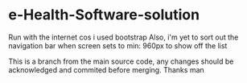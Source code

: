 # e-Health-Software-solution
Run with the internet cos i used bootstrap
Also, i'm yet to sort out the navigation bar when screen sets to min: 960px to show off the list

This is a branch from the main source code, any changes should be acknowledged and commited before merging. 
Thanks man
